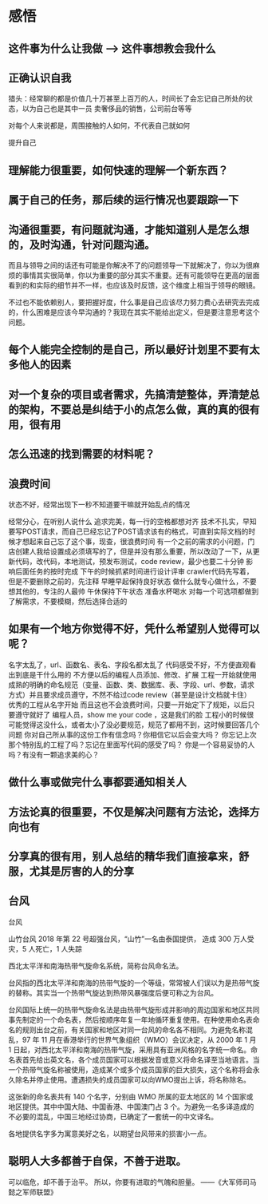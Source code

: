 # 感悟

## 这件事为什么让我做  -->  这件事想教会我什么

## 正确认识自我

猎头：经常聊的都是价值几十万甚至上百万的人，时间长了会忘记自己所处的状态，以为自己也是其中一员
卖奢侈品的销售，公司前台等等

对每个人来说都是，周围接触的人如何，不代表自己就如何

提升自己

## 理解能力很重要，如何快速的理解一个新东西？

## 属于自己的任务，那后续的运行情况也要跟踪一下

## 沟通很重要，有问题就沟通，才能知道别人是怎么想的，及时沟通，针对问题沟通。

而且与领导之间的话还有可能是你解决不了的问题领导一下就解决了，你以为很麻烦的事情其实很简单，你以为重要的部分其实不重要。还有可能领导在更高的层面看到的和实际的细节并不一样，也应该及时反馈，这个维度上相当于领导的眼镜。

不过也不能依赖别人，要把握好度，什么事是自己应该尽力努力费心去研究去完成的，什么困难是应该今早沟通的？我现在其实不能给出定义，但是要注意思考这个问题。

## 每个人能完全控制的是自己，所以最好计划里不要有太多他人的因素

## 对一个复杂的项目或者需求，先搞清楚整体，弄清楚总的架构，不要总是纠结于小的点怎么做，真的真的很有用，很有用

## 怎么迅速的找到需要的材料呢？

## 浪费时间

状态不好，经常出现下一秒不知道要干嘛就开始乱点的情况

经常分心，在听别人说什么
追求完美，每一行的空格都想对齐
技术不扎实，早知要写POST请求，而自己已经忘记了POST请求该有的格式，可直到实际文档的时候才想起来自己忘了这个事，现查，很浪费时间
有一个之前的需求的小问题，门店创建人我给设置成必须填写的了，但是并没有那么重要，所以改动了一下，从更新代码，改代码，本地测试，预发布测试，code review，最少也要二十分钟
影响后面任务的按时完成
下午的时候抓紧时间进行设计评审
crawler代码先写着，但是不要删除之前的，先注释
早睡早起保持良好状态
做什么就专心做什么，不要想其他的，专注的人最帅
午休保持下午状态
准备水杯喝水
对每一个可选项都做到了解需求，不要模糊，然后选择合适的

## 如果有一个地方你觉得不好，凭什么希望别人觉得可以呢？

名字太乱了，url、函数名、表名、字段名都太乱了
代码感受不好，不方便直观看出到底是干什么用的
不方便以后的编程人员添加、修改、扩展
工程一开始就使用成熟的明确的命名规范（变量、函数、类、数据库、表、字段、url、参数，请求方式）并且要求成员遵守，不然不给过code review（甚至是设计文档就卡住）
优秀的工程从名字开始
而且这也不会浪费时间，只要一开始定下了规矩，以后只要遵守就好了
编程人员，show me your code ，这是我们的脸
工程小的时候很可能觉得这没什么，或者太小了没必要规范，规范了都用不到，这时候要回答几个问题
你对自己所从事的这份工作有信念吗？你相信它以后会变大吗？
你忘记上次那个特别乱的工程了吗？忘记在里面写代码的感受了吗？
你是一个容易妥协的人吗？有没有一颗追求美的心？

## 做什么事或做完什么事都要通知相关人

## 方法论真的很重要，不仅是解决问题有方法论，选择方向也有

## 分享真的很有用，别人总结的精华我们直接拿来，舒服，尤其是厉害的人的分享

## 台风

台风

山竹台风 2018 年第 22 号超强台风，“山竹”一名由泰国提供，
造成 300 万人受灾，5 人死亡，1 人失踪

西北太平洋和南海热带气旋命名系统，简称台风命名法。

台风指的西北太平洋和南海的热带气旋的一个等级，常常被人们误以为是热带气旋的替称。其实当一个热带气旋达到热带风暴强度后便可称之为台风。

台风国际上统一的热带气旋命名法是由热带气旋形成并影响的周边国家和地区共同事先制定的一个命名表，然后按顺序年复一年地循环重复使用。在种使用命名表命名的规则出台之前，有关国家和地区对同一台风的命名各不相同。为避免名称混乱，97 年 11 月在香港举行的世界气象组织（WMO）会议决定，从 2000 年 1 月 1 日起，对西北太平洋和南海的热带气旋，采用具有亚洲风格的名字统一命名。命名表首先给出英文名，各个成员国家可以根据发音或意义将命名译至当地语言。当一个热带气旋名称被使用，造成某个或多个成员国家的巨大损失，这个名称将会永久除名并停止使用。遭遇损失的成员国家可以向WMO提出上诉，将名称除名。

这张新的命名表共有 140 个名字，分别由 WMO 所属的亚太地区的 14 个国家或地区提供。其中中国大陆、中国香港、中国澳门占 3 个。为避免一名多译造成的不必要的混乱，中国三地经过协商，已确定了一套统一的中文译名。

各地提供名字多为寓意美好之名，以期望台风带来的损害小一点。

## 聪明人大多都善于自保，不善于进取。

可以临危，却不善于治平。
所以，你要有进取的气魄和胆量。
——《大军师司马懿之军师联盟》